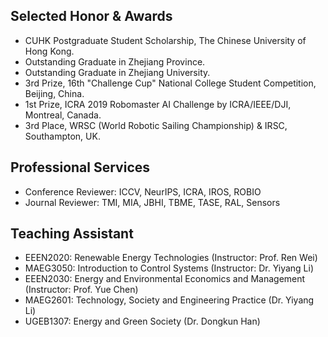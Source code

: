 ## Selected Honor & Awards
- CUHK Postgraduate Student Scholarship, The Chinese University of Hong Kong.
- Outstanding Graduate in Zhejiang Province.
- Outstanding Graduate in Zhejiang University.
- 3rd Prize, 16th "Challenge Cup" National College Student Competition, Beijing, China.
- 1st Prize, ICRA 2019 Robomaster AI Challenge by ICRA/IEEE/DJI, Montreal, Canada.
- 3rd Place, WRSC (World Robotic Sailing Championship) & IRSC, Southampton, UK.

## Professional Services

<ul style="margin:0 0 5px;">
  <li><autocolor>Conference Reviewer: ICCV, NeurIPS, ICRA, IROS, ROBIO</autocolor></li>
  <li><autocolor>Journal Reviewer: TMI, MIA, JBHI, TBME, TASE, RAL, Sensors</autocolor></li>
</ul>

## Teaching Assistant
<ul style="margin:0 0 5px;">
<li>EEEN2020: Renewable Energy Technologies (Instructor: Prof. Ren Wei)</li>
<li>MAEG3050: Introduction to Control Systems (Instructor: Dr. Yiyang Li)</li>
<li>EEEN2030: Energy and Environmental Economics and Management (Instructor: Prof. Yue Chen)</li>
  <li>MAEG2601: Technology, Society and Engineering Practice (Dr. Yiyang Li)</li>
  <li>UGEB1307: Energy and Green Society (Dr. Dongkun Han)</li>
</ul>